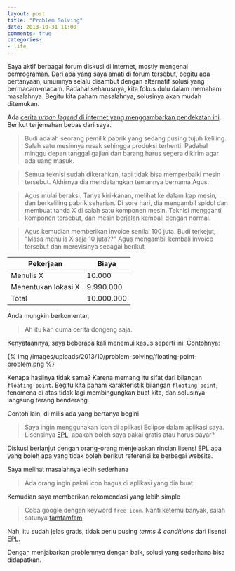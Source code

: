 ```yaml
---
layout: post
title: "Problem Solving"
date: 2013-10-31 11:00
comments: true
categories: 
- life
---
```


Saya aktif berbagai forum diskusi di internet, mostly mengenai pemrograman. Dari apa yang saya amati di forum tersebut, begitu ada pertanyaan, umumnya selalu disambut dengan alternatif solusi yang bermacam-macam. Padahal seharusnya, kita fokus dulu dalam memahami masalahnya. Begitu kita paham masalahnya, solusinya akan mudah ditemukan.

Ada [cerita _urban legend_ di internet yang menggambarkan pendekatan ini](http://www.snopes.com/business/genius/where.asp). Berikut terjemahan bebas dari saya.

<!--more-->

> Budi adalah seorang pemilik pabrik yang sedang pusing tujuh keliling.
> Salah satu mesinnya rusak sehingga produksi terhenti. 
> Padahal minggu depan tanggal gajian dan barang harus segera dikirim agar ada uang masuk.

> Semua teknisi sudah dikerahkan, tapi tidak bisa memperbaiki mesin tersebut.
> Akhirnya dia mendatangkan temannya bernama Agus.

> Agus mulai beraksi. Tanya kiri-kanan, melihat ke dalam kap mesin, dan berkeliling pabrik seharian.
> Di sore hari, dia mengambil spidol dan membuat tanda X di salah satu komponen mesin.
> Teknisi mengganti komponen tersebut, dan mesin berjalan kembali dengan normal.

> Agus kemudian memberikan invoice senilai 100 juta. Budi terkejut, "Masa menulis X saja 10 juta??"
> Agus mengambil kembali invoice tersebut dan merevisinya sebagai berikut


Pekerjaan             | Biaya
----------------------|--------------------
Menulis X             |             10.000
Menentukan lokasi X   |          9.990.000
Total                 |         10.000.000


Anda mungkin berkomentar, 

> Ah itu kan cuma cerita dongeng saja.

Kenyataannya, saya beberapa kali menemui kasus seperti ini. Contohnya:

{% img /images/uploads/2013/10/problem-solving/floating-point-problem.png %}

Kenapa hasilnya tidak sama? Karena memang itu sifat dari bilangan `floating-point`.
Begitu kita paham karakteristik bilangan `floating-point`, fenomena di atas tidak lagi membingungkan buat kita, 
dan solusinya langsung terang benderang.

Contoh lain, di milis ada yang bertanya begini

> Saya ingin menggunakan icon di aplikasi Eclipse dalam aplikasi saya.
> Lisensinya [EPL](http://en.wikipedia.org/wiki/Eclipse_Public_License), apakah boleh saya pakai gratis atau harus bayar?

Diskusi berlanjut dengan orang-orang menjelaskan rincian lisensi EPL apa yang boleh apa yang tidak boleh
berikut referensi ke berbagai website.

Saya melihat masalahnya lebih sederhana

> Ada orang ingin pakai icon bagus di aplikasi yang dia buat.

Kemudian saya memberikan rekomendasi yang lebih simple

> Coba google dengan keyword `free icon`. 
> Nanti ketemu banyak, salah satunya [famfamfam](http://www.famfamfam.com/lab/icons/).

Nah, itu sudah jelas gratis, tidak perlu pusing _terms & conditions_ dari lisensi [EPL](http://en.wikipedia.org/wiki/Eclipse_Public_License). 

Dengan menjabarkan problemnya dengan baik, solusi yang sederhana bisa didapatkan.
